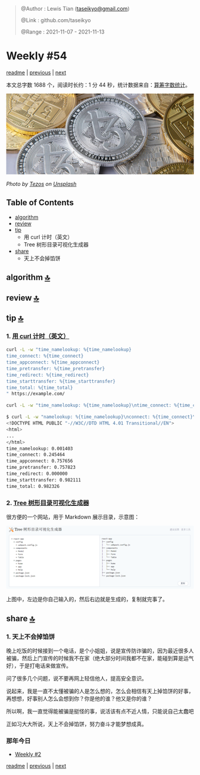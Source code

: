 > @Author  : Lewis Tian (taseikyo@gmail.com)
>
> @Link    : github.com/taseikyo
>
> @Range   : 2021-11-07 - 2021-11-13

# Weekly #54

[readme](../README.md) | [previous](202111W1.md) | [next](202111W3.md)

本文总字数 1688 个，阅读时长约：1 分 44 秒，统计数据来自：[算筹字数统计](http://www.xiqei.com/tools?p=tj)。

![](../images/2021/11/tezos-a6FNOYGWj6k-unsplash.jpg)

*Photo by [Tezos](https://unsplash.com/@tezos) on [Unsplash](https://unsplash.com/photos/a6FNOYGWj6k)*

## Table of Contents

- [algorithm](#algorithm-)
- [review](#review-)
- [tip](#tip-)
    - 用 curl 计时（英文）
    - Tree 树形目录可视化生成器
- [share](#share-)
    - 天上不会掉馅饼

## algorithm [🔝](#weekly-54)

## review [🔝](#weekly-54)

## tip [🔝](#weekly-54)

### 1. [用 curl 计时（英文）](https://susam.in/maze/timing-with-curl.html)

```bash
curl -L -w "time_namelookup: %{time_namelookup}
time_connect: %{time_connect}
time_appconnect: %{time_appconnect}
time_pretransfer: %{time_pretransfer}
time_redirect: %{time_redirect}
time_starttransfer: %{time_starttransfer}
time_total: %{time_total}
" https://example.com/
```

```bash
curl -L -w "time_namelookup: %{time_namelookup}\ntime_connect: %{time_connect}\ntime_appconnect: %{time_appconnect}\ntime_pretransfer: %{time_pretransfer}\ntime_redirect: %{time_redirect}\ntime_starttransfer: %{time_starttransfer}\ntime_total: %{time_total}\n" https://example.com/
```

```bash
$ curl -L -w "namelookup: %{time_namelookup}\nconnect: %{time_connect}\nappconnect: %{time_appconnect}\npretransfer: %{time_pretransfer}\nstarttransfer: %{time_starttransfer}\ntotal: %{time_total}\n" https://example.com/
<!DOCTYPE HTML PUBLIC "-//W3C//DTD HTML 4.01 Transitional//EN">
<html>
...
</html>
time_namelookup: 0.001403
time_connect: 0.245464
time_appconnect: 0.757656
time_pretransfer: 0.757823
time_redirect: 0.000000
time_starttransfer: 0.982111
time_total: 0.982326
```

### 2. [Tree 树形目录可视化生成器](https://devtool.tech/tree)

很方便的一个网站，用于 Markdown 展示目录，示意图：

![](../images/2021/11/20211117161722.png)

上图中，左边是你自己输入的，然后右边就是生成的，复制就完事了。

## share [🔝](#weekly-54)

### 1. 天上不会掉馅饼

晚上吃饭的时候接到一个电话，是个小姐姐，说是宣传防诈骗的，因为最近很多人被骗，然后上门宣传的时候我不在家（绝大部分时间我都不在家，能碰到算是运气好），于是打电话来做宣传。

问了很多几个问题，说不要再网上轻信他人，提高安全意识。

说起来，我是一直不太懂被骗的人是怎么想的，怎么会相信有天上掉馅饼的好事，再想想，好事别人怎么会想到你？你是他的谁？他又是你的谁？

所以啊，我一直觉得能被骗是挺怪的事，说活该有点不近人情，只能说自己太蠢吧

正如习大大所说，天上不会掉馅饼，努力奋斗才能梦想成真。

### 那年今日

- [Weekly #2](202011W2.md)

[readme](../README.md) | [previous](202111W1.md) | [next](202111W3.md)
